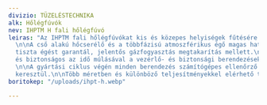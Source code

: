 ```yaml
---
divizio: TÜZELÉSTECHNIKA
alk: Hőlégfúvók
nev: IHPTM H fali hőlégfúvó
leiras: "Az IHPTM fali hőlégfúvókat kis és közepes helyiségek fűtésére tervezték.
  \n\nA cső alakú hőcserélő és a többfázisú atmoszférikus égő magas hatásfokot és
  tiszta égést garantál, jelentős gázfogyasztás megtakarítás mellett.\n\nMegbízható
  és biztonságos az idő múlásával a vezérlő- és biztonsági berendezéseknek köszönhetően.
  \n\nA gyártási ciklus végén minden berendezés számítógépes ellenőrző teszten megy
  keresztül.\n\nTöbb méretben és különböző teljesítményekkel elérhető termék."
boritokep: "/uploads/ihpt-h.webp"

---
```

